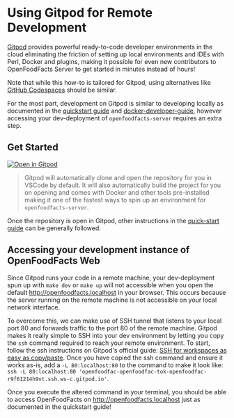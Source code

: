 # Using Gitpod for Remote Development

[Gitpod](https://gitpod.io) provides powerful ready-to-code developer environments in the cloud eliminating the friction of setting up local environments and IDEs with Perl, Docker and plugins, making it possible for even new contributors to OpenFoodFacts Server to get started in minutes instead of hours!

Note that while this how-to is tailored for Gitpod, using alternatives like [GitHub Codespaces](https://github.com/features/codespaces) should be similar.

For the most part, development on Gitpod is similar to developing locally as documented in the [quickstart guide](../introduction/dev-environment-quick-start-guide.md) and [docker-developer-guide](docker-developer-guide.md), however accessing your dev-deployment of `openfoodfacts-server` requires an extra step.

## Get Started

[![Open in Gitpod](https://gitpod.io/button/open-in-gitpod.svg)](https://gitpod.io/https://github.com/openfoodfacts/openfoodfacts-server/)

> Gitpod will automatically clone and open the repository for you in VSCode by default. It will also automatically build the project for you on opening and comes with Docker and other tools pre-installed making it one of the fastest ways to spin up an environment for `openfoodfacts-server`.

Once the repository is open in Gitpod, other instructions in the [quick-start guide](../introduction/dev-environment-quick-start-guide.md) can be generally followed.

## Accessing your development instance of OpenFoodFacts Web

Since Gitpod runs your code in a remote machine, your dev-deployment spun up with `make dev` or `make up` will not accessible when you open the default http://openfoodfacts.localhost in your browser. This occurs because the server running on the remote machine is not accessible on your local network interface.

To overcome this, we can make use of SSH tunnel that listens to your local port 80 and forwards traffic to the port 80 of the remote machine. Gitpod makes it really simple to SSH into your dev environment by letting you copy the `ssh` command required to reach your remote environment. To start, follow the ssh instructions on Gitpod's official guide: [SSH for workspaces as easy as copy/paste](https://www.gitpod.io/blog/copy-paste-ssh-workspace-access). Once you have copied the ssh command and ensure it works as-is, add a `-L 80:localhost:80` to the command to make it look like: `ssh -L 80:localhost:80 'openfoodfac-openfoodfac-tok-openfoodfac-r9f61214h9vt.ssh.ws-c.gitpod.io'`.

Once you execute the altered command in your terminal, you should be able to access OpenFoodFacts on http://openfoodfacts.localhost just as documented in the quickstart guide!
